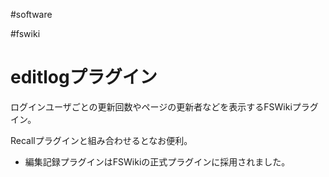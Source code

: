 #software

#fswiki




# editlogプラグイン

ログインユーザごとの更新回数やページの更新者などを表示するFSWikiプラグイン。

Recallプラグインと組み合わせるとなお便利。

* 編集記録プラグインはFSWikiの正式プラグインに採用されました。
